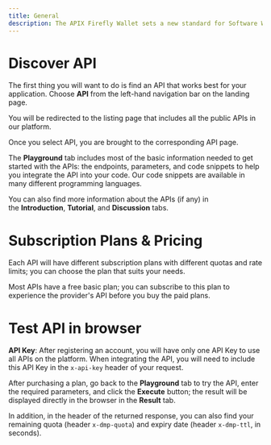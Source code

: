 ```yaml
---
title: General
description: The APIX Firefly Wallet sets a new standard for Software Wallets in DLT. Learn everything here.
---
```

# Discover API #
The first thing you will want to do is find an API that works best for your application. Choose **API** from the left-hand navigation bar on the landing page. 

You will be redirected to the listing page that includes all the public APIs in our platform.

Once you select API, you are brought to the corresponding API page.

The **Playground** tab includes most of the basic information needed to get started with the APIs: the endpoints, parameters, and code snippets to help you integrate the API into your code. Our code snippets are available in many different programming languages.

You can also find more information about the APIs (if any) in the **Introduction**, **Tutorial**, and **Discussion** tabs.

# Subscription Plans & Pricing #
Each API will have different subscription plans with different quotas and rate limits; you can choose the plan that suits your needs.

Most APIs have a free basic plan; you can subscribe to this plan to experience the provider's API before you buy the paid plans.

# Test API in browser #
**API Key**: After registering an account, you will have only one API Key to use all APIs on the platform. When integrating the API, you will need to include this API Key in the `x-api-key` header of your request.

After purchasing a plan, go back to the **Playground** tab to try the API, enter the required parameters, and click the **Execute** button; the result will be displayed directly in the browser in the **Result** tab.

In addition, in the header of the returned response, you can also find your remaining quota (header `x-dmp-quota`) and expiry date (header `x-dmp-ttl`, in seconds).

